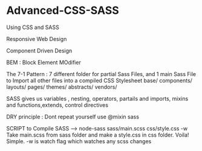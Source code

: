 # Advanced-CSS-SASS
Using CSS and SASS


Responsive Web Design



Component Driven Design


BEM : Block Element MOdifier 

The 7-1 Pattern : 7 different folder for partial Sass Files, and 1 main Sass File to Import all other files into a compiled CSS Stylesheet
base/ components/ layouts/ pages/ themes/ abstracts/ vendors/


SASS gives us variables , nesting, operators, partails and imports, mixins and functions,extends, control directives


DRY principle : Dont repeat yourself use @mixin sass



SCRIPT to Compile SASS --> node-sass sass/main.scss css/style.css -w
Take main.scss from sass folder and make a style.css in css folder. Voila! Simple. 
-w is watch flag which watches any scss changes